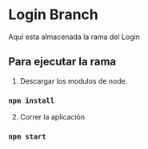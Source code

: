 # Login Branch

Aquí esta almacenada la rama del Login

## Para ejecutar la rama

1. Descargar los modulos de node.

### `npm install`

2. Correr la aplicación

### `npm start`
